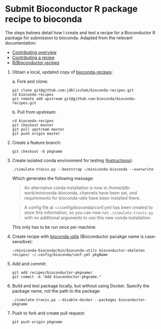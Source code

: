 # Submit Bioconductor R package recipe to bioconda

The steps belows detail how I create and test a recipe for a Bioconductor R
package for submission to bioconda. Adapted from the relevant documentation:

* [Contributing overview][bioconda-contributing-overview]
* [Contributing a recipe][bioconda-contribute]
* [R/Bioconductor recipes][r-bioc-recipes]

1. Obtain a local, updated copy of [bioconda-recipes][]:

    a. Fork and clone:

    ```
    git clone git@github.com:jdblischak/bioconda-recipes.git
    cd bioconda-recipes
    git remote add upstream git@github.com:bioconda/bioconda-recipes.git
    ```

    b. Pull from upstream:

    ```
    cd bioconda-recipes
    git checkout master
    git pull upstream master
    git push origin master
    ```

1. Create a feature branch:

    ```
    git checkout -b pkgname
    ```
 
1. Create isolated conda environment for testing
([Instructions][conda-isolated]):

    ```
    ./simulate-travis.py --bootstrap ~/miniconda-bioconda --overwrite
    ```

    Which generates the following message:

    > An alternative conda installation is now in /home/jdb-work/miniconda-bioconda,
    > channels have been set, and requirements for bioconda-utils have been
    > installed there.

    > A config file at ~/.config/bioconda/conf.yml has been
    > created to store this information, so you can now run `./simulate-travis.py`
    > with no additional arguments to use this new conda installation.

    This only has to be run once per machine.

1. Create recipe with [bioconda-utils][] (Bioconductor pacakge name is
case-sensitive):

    ```
    ~/miniconda-bioconda/bin/bioconda-utils bioconductor-skeleton recipes/ ~/.config/bioconda/conf.yml pkgName
    ```

1. Add and commit:

    ```
    git add recipes/bioconductor-pkgname/
    git commit -m "Add bioconductor-pkgname."
    ```

1. Build and test package locally, but without using Docker. Specify the package
name, not the path to the package:

    ```
    ./simulate-travis.py --disable-docker --packages bioconductor-pkgname
    ```

1. Push to fork and create pull request:

    ```
    git push origin pkgname
    ```

[bioconda]: https://bioconda.github.io/
[bioconda-contribute]: https://bioconda.github.io/contribute-a-recipe.html
[bioconda-contributing-overview]: https://bioconda.github.io/contributing.html
[bioconda-recipes]: https://github.com/bioconda/bioconda-recipes
[bioconda-utils]: https://github.com/bioconda/bioconda-utils
[conda-isolated]: https://bioconda.github.io/contribute-a-recipe.html#build-an-isolated-conda-installation-with-dependencies
[r-bioc-recipes]: https://bioconda.github.io/guidelines.html#r-bioconductor